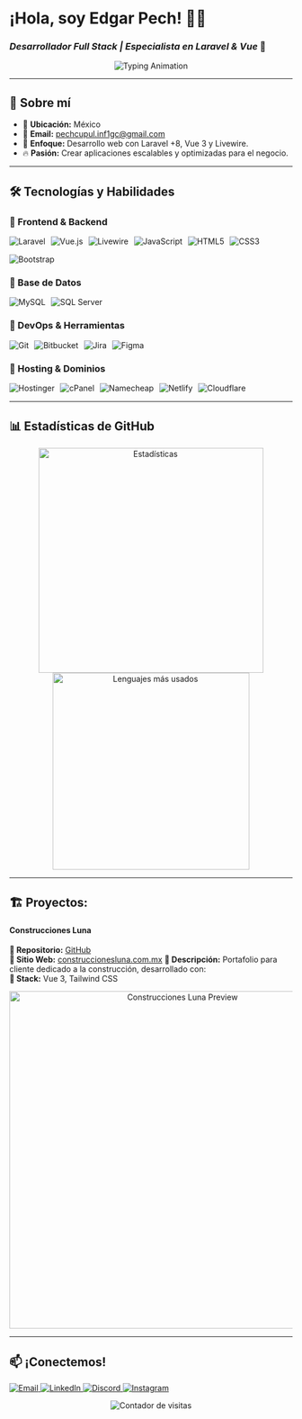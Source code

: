 # ¡Hola, soy Edgar Pech! 👨‍💻
### *Desarrollador Full Stack | Especialista en Laravel & Vue* 🚀

<p align="center">
  <img src="https://readme-typing-svg.herokuapp.com?font=Fira+Code&size=18&duration=2500&color=22D3EE&width=420&lines=Código+limpio,+soluciones+eficaces" alt="Typing Animation" />
</p>

---

## 🌟 **Sobre mí**
- 📍 **Ubicación:** México
- 📧 **Email:** pechcupul.inf1gc@gmail.com
- 💼 **Enfoque:** Desarrollo web con Laravel +8, Vue 3 y Livewire.
- 🔥 **Pasión:** Crear aplicaciones escalables y optimizadas para el negocio.

---

## 🛠 **Tecnologías y Habilidades**
### 🔹 Frontend & Backend
<p align="left" style="display: flex; flex-wrap: wrap; gap: 10px; row-gap: 15px; margin-bottom: 15px;">
  <img src="https://img.shields.io/badge/Laravel-FF2D20?style=for-the-badge&logo=laravel&logoColor=white" alt="Laravel"/>
  <img src="https://img.shields.io/badge/Vue.js-4FC08D?style=for-the-badge&logo=vuedotjs&logoColor=white" alt="Vue.js"/>
  <img src="https://img.shields.io/badge/Livewire-4E56A6?style=for-the-badge&logo=livewire&logoColor=white" alt="Livewire"/>
  <img src="https://img.shields.io/badge/JavaScript-F7DF1E?style=for-the-badge&logo=javascript&logoColor=black" alt="JavaScript"/>
  <img src="https://img.shields.io/badge/HTML5-E34F26?style=for-the-badge&logo=html5&logoColor=white" alt="HTML5"/>
  <img src="https://img.shields.io/badge/CSS3-1572B6?style=for-the-badge&logo=css3&logoColor=white" alt="CSS3"/>
  <img src="https://img.shields.io/badge/Bootstrap-7952B3?style=for-the-badge&logo=bootstrap&logoColor=white" alt="Bootstrap"/>
</p>

### 🔹 Base de Datos
<p align="left" style="display: flex; flex-wrap: wrap; gap: 10px; row-gap: 15px; margin-bottom: 15px;">
  <img src="https://img.shields.io/badge/MySQL-4479A1?style=for-the-badge&logo=mysql&logoColor=white" alt="MySQL"/>
  <img src="https://img.shields.io/badge/SQL_Server-CC2927?style=for-the-badge&logo=microsoftsqlserver&logoColor=white" alt="SQL Server"/>
</p>

### 🔹 DevOps & Herramientas
<p align="left" style="display: flex; flex-wrap: wrap; gap: 10px; row-gap: 15px; margin-bottom: 15px;">
  <img src="https://img.shields.io/badge/Git-F05032?style=for-the-badge&logo=git&logoColor=white" alt="Git"/>
  <img src="https://img.shields.io/badge/Bitbucket-0052CC?style=for-the-badge&logo=bitbucket&logoColor=white" alt="Bitbucket"/>
  <img src="https://img.shields.io/badge/Jira-0052CC?style=for-the-badge&logo=jira&logoColor=white" alt="Jira"/>
  <img src="https://img.shields.io/badge/Figma-F24E1E?style=for-the-badge&logo=figma&logoColor=white" alt="Figma"/>
</p>

### 🔹 Hosting & Dominios
<p align="left" style="display: flex; flex-wrap: wrap; gap: 10px; row-gap: 15px; margin-bottom: 15px;">
  <img src="https://img.shields.io/badge/Hostinger-3066FF?style=for-the-badge&logo=hostinger&logoColor=white" alt="Hostinger"/>
  <img src="https://img.shields.io/badge/cPanel-FF6C2C?style=for-the-badge&logo=cpanel&logoColor=white" alt="cPanel"/>
  <img src="https://img.shields.io/badge/Namecheap-DE3723?style=for-the-badge&logo=namecheap&logoColor=white" alt="Namecheap"/>
  <img src="https://img.shields.io/badge/Netlify-00C7B7?style=for-the-badge&logo=netlify&logoColor=white" alt="Netlify"/>
  <img src="https://img.shields.io/badge/Cloudflare-F38020?style=for-the-badge&logo=cloudflare&logoColor=white" alt="Cloudflare"/>
</p>

---

## 📊 **Estadísticas de GitHub**
<p align="center">
  <img src="https://github-readme-stats.vercel.app/api?username=edgarpech&show_icons=true&theme=radical&hide_border=true" alt="Estadísticas" width="400"/>
  <img src="https://github-readme-stats.vercel.app/api/top-langs/?username=edgarpech&layout=compact&theme=radical&hide_border=true" alt="Lenguajes más usados" width="350"/>
</p>

---

## 🏗 **Proyectos:**

####  **Construcciones Luna**
**🔗 Repositorio:** [GitHub](https://github.com/edgarpech/construccionesluna)  
**🚀 Sitio Web:** [construccionesluna.com.mx](https://construccionesluna.com.mx) 
**📌 Descripción:** Portafolio para cliente dedicado a la construcción, desarrollado con:  
**📌 Stack:** Vue 3, Tailwind CSS 

<p align="center">
  <a href="https://construccionesluna.com.mx" target="_blank">
    <img src="https://construccionesluna.com.mx/images/logos/logo.png" alt="Construcciones Luna Preview" width="600"/>
  </a>
</p>

---

## 📫 **¡Conectemos!**
<p align="left">
  <a href="mailto:pechcupul.inf1gc@gmail.com">
    <img src="https://img.shields.io/badge/Gmail-D14836?style=for-the-badge&logo=gmail&logoColor=white" alt="Email"/>
  </a>
  <a href="https://www.linkedin.com/in/pechedgar">
    <img src="https://img.shields.io/badge/LinkedIn-0077B5?style=for-the-badge&logo=linkedin&logoColor=white" alt="LinkedIn"/>
  </a>
  <a href="https://discord.com/users/pechedgar">
    <img src="https://img.shields.io/badge/Discord-5865F2?style=for-the-badge&logo=discord&logoColor=white" alt="Discord"/>
  </a>
  <a href="https://instagram.com/_ive.aza">
    <img src="https://img.shields.io/badge/Instagram-E4405F?style=for-the-badge&logo=instagram&logoColor=white" alt="Instagram"/>
  </a>
</p>

<p align="center">
  <img src="https://komarev.com/ghpvc/?username=edgarpech&label=Vistas%20de%20Perfil&color=green" alt="Contador de visitas" />
</p>
